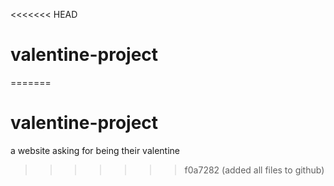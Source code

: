 <<<<<<< HEAD
# valentine-project
=======
# valentine-project
a website asking for being their valentine
>>>>>>> f0a7282 (added all files to github)
